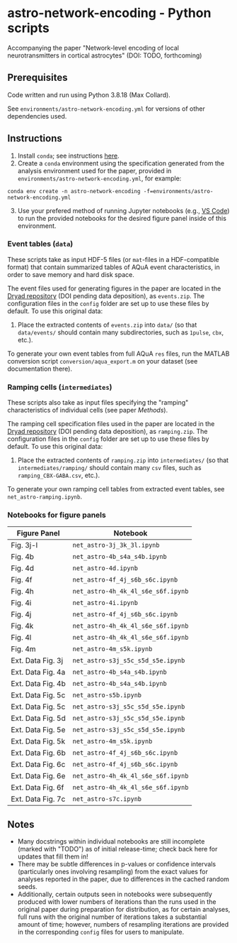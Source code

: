 # astro-network-encoding - Python scripts

Accompanying the paper "Network-level encoding of local neurotransmitters in cortical astrocytes" (DOI: TODO, forthcoming)

## Prerequisites

Code written and run using Python 3.8.18 (Max Collard).

See `environments/astro-network-encoding.yml` for versions of other dependencies used.

## Instructions

1. Install `conda`; see instructions [here](https://docs.anaconda.com/free/miniconda/miniconda-install/).
2. Create a `conda` environment using the specification generated from the analysis environment used for the paper, provided in `environments/astro-network-encoding.yml`, for example:
```
conda env create -n astro-network-encoding -f=environments/astro-network-encoding.yml
```
3. Use your prefered method of running Jupyter notebooks (e.g., [VS Code](https://code.visualstudio.com/docs/datascience/jupyter-notebooks)) to run the provided notebooks for the desired figure panel inside of this environment.

### Event tables (`data`)

These scripts take as input HDF-5 files (or `mat`-files in a HDF-compatible format) that contain summarized tables of AQuA event characteristics, in order to  save memory and hard disk space.

The event files used for generating figures in the paper are located in the [Dryad repository](TODO) (DOI pending data deposition), as `events.zip`. The configuration files in the `config` folder are set up to use these files by default. To use this original data:
1. Place the extracted contents of `events.zip` into `data/` (so that `data/events/` should contain many subdirectories, such as `1pulse`, `cbx`, etc.).

To generate your own event tables from full AQuA `res` files, run the MATLAB conversion script `conversion/aqua_export.m` on your dataset (see documentation there).

### Ramping cells (`intermediates`)

These scripts also take as input files specifying the "ramping" characteristics of individual cells (see paper *Methods*).

The ramping cell specification files used in the paper are located in the [Dryad repository](TODO) (DOI pending data deposition), as `ramping.zip`. The configuration files in the `config` folder are set up to use these files by default. To use this original data:
1. Place the extracted contents of `ramping.zip` into `intermediates/` (so that `intermediates/ramping/` should contain many `csv` files, such as `ramping_CBX-GABA.csv`, etc.).

To generate your own ramping cell tables from extracted event tables, see `net_astro-ramping.ipynb`.

### Notebooks for figure panels

| Figure Panel | Notebook |
| ------------ | -------- |
| Fig. 3j-l | `net_astro-3j_3k_3l.ipynb` |
| Fig. 4b | `net_astro-4b_s4a_s4b.ipynb` |
| Fig. 4d | `net_astro-4d.ipynb` |
| Fig. 4f | `net_astro-4f_4j_s6b_s6c.ipynb` |
| Fig. 4h | `net_astro-4h_4k_4l_s6e_s6f.ipynb` |
| Fig. 4i | `net_astro-4i.ipynb` |
| Fig. 4j | `net_astro-4f_4j_s6b_s6c.ipynb` |
| Fig. 4k | `net_astro-4h_4k_4l_s6e_s6f.ipynb` |
| Fig. 4l | `net_astro-4h_4k_4l_s6e_s6f.ipynb` |
| Fig. 4m | `net_astro-4m_s5k.ipynb` |
| Ext. Data Fig. 3j | `net_astro-s3j_s5c_s5d_s5e.ipynb` |
| Ext. Data Fig. 4a | `net_astro-4b_s4a_s4b.ipynb` |
| Ext. Data Fig. 4b | `net_astro-4b_s4a_s4b.ipynb` |
| Ext. Data Fig. 5c | `net_astro-s5b.ipynb` |
| Ext. Data Fig. 5c | `net_astro-s3j_s5c_s5d_s5e.ipynb` |
| Ext. Data Fig. 5d | `net_astro-s3j_s5c_s5d_s5e.ipynb` |
| Ext. Data Fig. 5e | `net_astro-s3j_s5c_s5d_s5e.ipynb` |
| Ext. Data Fig. 5k | `net_astro-4m_s5k.ipynb` |
| Ext. Data Fig. 6b | `net_astro-4f_4j_s6b_s6c.ipynb` |
| Ext. Data Fig. 6c | `net_astro-4f_4j_s6b_s6c.ipynb` |
| Ext. Data Fig. 6e | `net_astro-4h_4k_4l_s6e_s6f.ipynb` |
| Ext. Data Fig. 6f | `net_astro-4h_4k_4l_s6e_s6f.ipynb` |
| Ext. Data Fig. 7c | `net_astro-s7c.ipynb` |

## Notes

* Many docstrings within individual notebooks are still incomplete (marked with "TODO") as of initial release-time; check back here for updates that fill them in!
* There may be subtle differences in p-values or confidence intervals (particularly ones involving resampling) from the exact values for analyses reported in the paper, due to differences in the cached random seeds.
* Additionally, certain outputs seen in notebooks were subsequently produced with lower numbers of iterations than the runs used in the original paper during preparation for distribution, as for certain analyses, full runs with the original number of iterations takes a substantial amount of time; however, numbers of resampling iterations are provided in the corresponding `config` files for users to manipulate.